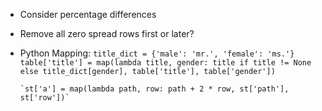 

- Consider percentage differences
- Remove all zero spread rows first or later?
- Python Mapping:
    `title_dict = {'male': 'mr.', 'female': 'ms.'}
    table['title'] = map(lambda title,
        gender: title if title != None else title_dict[gender],
        table['title'], table['gender'])`

      `st['a'] = map(lambda path, row: path + 2 * row, st['path'], st['row'])`
